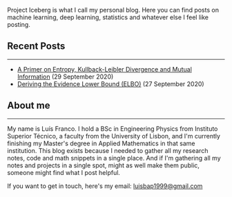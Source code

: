 Project Iceberg is what I call my personal blog. Here you can find posts on machine learning, deep learning, statistics and whatever else I feel like posting.


## Recent Posts
---

* [A Primer on Entropy, Kullback-Leibler Divergence and Mutual Information](./posts/primer_info_theory.html) (29 September 2020)
* [Deriving the Evidence Lower Bound (ELBO)](./posts/elbo_derivation.html) (27 September 2020)


## About me
---
My name is Luís Franco. I hold a BSc in Engineering Physics from Instituto Superior Técnico, a faculty from the University of Lisbon, and I'm currently finishing my Master's degree in Applied Mathematics in that same institution. This blog exists because I needed to gather all my research notes, code and math snippets in a single place. And if I'm gathering all my notes and projects in a single spot, might as well make them public, someone might find what I post helpful.

If you want to get in touch, here's my email: luisbap1999@gmail.com